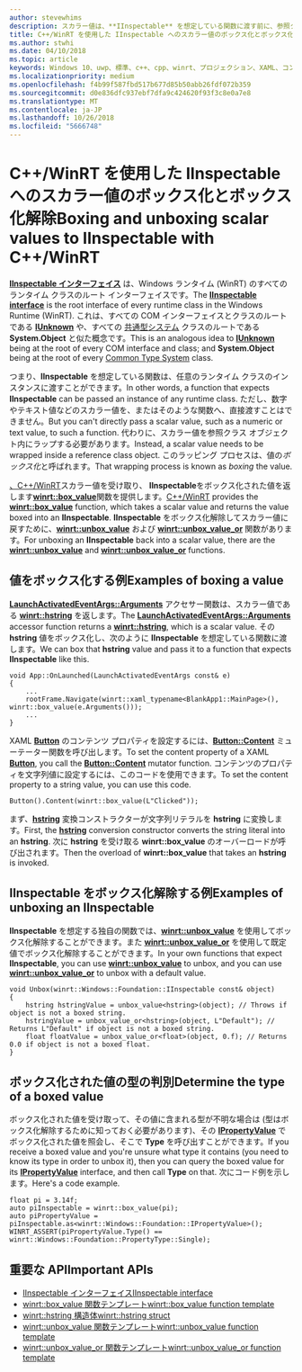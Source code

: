 ```yaml
---
author: stevewhims
description: スカラー値は、**IInspectable** を想定している関数に渡す前に、参照クラス オブジェクト内にラップする必要があります。 このラッピング プロセスは、値の*ボックス化*と呼ばれます。
title: C++/WinRT を使用した IInspectable へのスカラー値のボックス化とボックス化解除
ms.author: stwhi
ms.date: 04/10/2018
ms.topic: article
keywords: Windows 10、uwp、標準、c++、cpp、winrt、プロジェクション、XAML、コントロール、ボックス化、スカラー、値
ms.localizationpriority: medium
ms.openlocfilehash: f4b99f587fbd517b677d85b50abb26fdf072b359
ms.sourcegitcommit: d0e836dfc937ebf7dfa9c424620f93f3c8e0a7e8
ms.translationtype: MT
ms.contentlocale: ja-JP
ms.lasthandoff: 10/26/2018
ms.locfileid: "5666748"
---
```

# <a name="boxing-and-unboxing-scalar-values-to-iinspectable-with-cwinrt"></a><span data-ttu-id="6f58c-105">C++/WinRT を使用した IInspectable へのスカラー値のボックス化とボックス化解除</span><span class="sxs-lookup"><span data-stu-id="6f58c-105">Boxing and unboxing scalar values to IInspectable with C++/WinRT</span></span>
 
<span data-ttu-id="6f58c-106">[**IInspectable インターフェイス**](/windows/desktop/api/inspectable/nn-inspectable-iinspectable) は、Windows ランタイム (WinRT) のすべてのランタイム クラスのルート インターフェイスです。</span><span class="sxs-lookup"><span data-stu-id="6f58c-106">The [**IInspectable interface**](/windows/desktop/api/inspectable/nn-inspectable-iinspectable) is the root interface of every runtime class in the Windows Runtime (WinRT).</span></span> <span data-ttu-id="6f58c-107">これは、すべての COM インターフェイスとクラスのルートである [**IUnknown**](https://msdn.microsoft.com/library/windows/desktop/ms680509) や、すべての [共通型システム](https://docs.microsoft.com/dotnet/standard/base-types/common-type-system) クラスのルートである **System.Object** と似た概念です。</span><span class="sxs-lookup"><span data-stu-id="6f58c-107">This is an analogous idea to [**IUnknown**](https://msdn.microsoft.com/library/windows/desktop/ms680509) being at the root of every COM interface and class; and **System.Object** being at the root of every [Common Type System](https://docs.microsoft.com/dotnet/standard/base-types/common-type-system) class.</span></span>

<span data-ttu-id="6f58c-108">つまり、**IInspectable** を想定している関数は、任意のランタイム クラスのインスタンスに渡すことができます。</span><span class="sxs-lookup"><span data-stu-id="6f58c-108">In other words, a function that expects **IInspectable** can be passed an instance of any runtime class.</span></span> <span data-ttu-id="6f58c-109">ただし、数字やテキスト値などのスカラー値を、またはそのような関数へ、直接渡すことはできません。</span><span class="sxs-lookup"><span data-stu-id="6f58c-109">But you can't directly pass a scalar value, such as a numeric or text value, to such a function.</span></span> <span data-ttu-id="6f58c-110">代わりに、スカラー値を参照クラス オブジェクト内にラップする必要があります。</span><span class="sxs-lookup"><span data-stu-id="6f58c-110">Instead, a scalar value needs to be wrapped inside a reference class object.</span></span> <span data-ttu-id="6f58c-111">このラッピング プロセスは、値の*ボックス化*と呼ばれます。</span><span class="sxs-lookup"><span data-stu-id="6f58c-111">That wrapping process is known as *boxing* the value.</span></span>

<span data-ttu-id="6f58c-112">[、C++/WinRT](/windows/uwp/cpp-and-winrt-apis/intro-to-using-cpp-with-winrt)スカラー値を受け取り、 **IInspectable**をボックス化された値を返します[**winrt::box_value**](/uwp/cpp-ref-for-winrt/box-value)関数を提供します。</span><span class="sxs-lookup"><span data-stu-id="6f58c-112">[C++/WinRT](/windows/uwp/cpp-and-winrt-apis/intro-to-using-cpp-with-winrt)  provides the [**winrt::box_value**](/uwp/cpp-ref-for-winrt/box-value) function, which takes a scalar value and returns the value boxed into an **IInspectable**.</span></span> <span data-ttu-id="6f58c-113">**IInspectable** をボックス化解除してスカラー値に戻すために、[**winrt::unbox_value**](/uwp/cpp-ref-for-winrt/unbox-value) および [**winrt::unbox_value_or**](/uwp/cpp-ref-for-winrt/unbox-value-or) 関数があります。</span><span class="sxs-lookup"><span data-stu-id="6f58c-113">For unboxing an **IInspectable** back into a scalar value, there are the [**winrt::unbox_value**](/uwp/cpp-ref-for-winrt/unbox-value) and  [**winrt::unbox_value_or**](/uwp/cpp-ref-for-winrt/unbox-value-or) functions.</span></span>

## <a name="examples-of-boxing-a-value"></a><span data-ttu-id="6f58c-114">値をボックス化する例</span><span class="sxs-lookup"><span data-stu-id="6f58c-114">Examples of boxing a value</span></span>
<span data-ttu-id="6f58c-115">[**LaunchActivatedEventArgs::Arguments**](/uwp/api/windows.applicationmodel.activation.launchactivatedeventargs.Arguments) アクセサー関数は、スカラー値である [**winrt::hstring**](/uwp/cpp-ref-for-winrt/hstring) を返します。</span><span class="sxs-lookup"><span data-stu-id="6f58c-115">The [**LaunchActivatedEventArgs::Arguments**](/uwp/api/windows.applicationmodel.activation.launchactivatedeventargs.Arguments) accessor function returns a [**winrt::hstring**](/uwp/cpp-ref-for-winrt/hstring), which is a scalar value.</span></span> <span data-ttu-id="6f58c-116">その **hstring** 値をボックス化し、次のように **IInspectable** を想定している関数に渡します。</span><span class="sxs-lookup"><span data-stu-id="6f58c-116">We can box that **hstring** value and pass it to a function that expects **IInspectable** like this.</span></span>

```cppwinrt
void App::OnLaunched(LaunchActivatedEventArgs const& e)
{
    ...
    rootFrame.Navigate(winrt::xaml_typename<BlankApp1::MainPage>(), winrt::box_value(e.Arguments()));
    ...
}
```

<span data-ttu-id="6f58c-117">XAML [**Button**](/uwp/api/windows.ui.xaml.controls.button) のコンテンツ プロパティを設定するには、[**Button::Content**](/uwp/api/windows.ui.xaml.controls.contentcontrol.content?) ミューテーター関数を呼び出します。</span><span class="sxs-lookup"><span data-stu-id="6f58c-117">To set the content property of a XAML [**Button**](/uwp/api/windows.ui.xaml.controls.button), you call the [**Button::Content**](/uwp/api/windows.ui.xaml.controls.contentcontrol.content?) mutator function.</span></span> <span data-ttu-id="6f58c-118">コンテンツのプロパティを文字列値に設定するには、このコードを使用できます。</span><span class="sxs-lookup"><span data-stu-id="6f58c-118">To set the content property to a string value, you can use this code.</span></span>

```cppwinrt
Button().Content(winrt::box_value(L"Clicked"));
```

<span data-ttu-id="6f58c-119">まず、[**hstring**](/uwp/cpp-ref-for-winrt/hstring) 変換コンストラクターが文字列リテラルを **hstring** に変換します。</span><span class="sxs-lookup"><span data-stu-id="6f58c-119">First, the [**hstring**](/uwp/cpp-ref-for-winrt/hstring) conversion constructor converts the string literal into an **hstring**.</span></span> <span data-ttu-id="6f58c-120">次に **hstring** を受け取る **winrt::box_value** のオーバーロードが呼び出されます。</span><span class="sxs-lookup"><span data-stu-id="6f58c-120">Then the overload of **winrt::box_value** that takes an **hstring** is invoked.</span></span>

## <a name="examples-of-unboxing-an-iinspectable"></a><span data-ttu-id="6f58c-121">IInspectable をボックス化解除する例</span><span class="sxs-lookup"><span data-stu-id="6f58c-121">Examples of unboxing an IInspectable</span></span>
<span data-ttu-id="6f58c-122">**IInspectable** を想定する独自の関数では、[**winrt::unbox_value**](/uwp/cpp-ref-for-winrt/unbox-value) を使用してボックス化解除することができます。また [**winrt::unbox_value_or**](/uwp/cpp-ref-for-winrt/unbox-value-or) を使用して既定値でボックス化解除することができます。</span><span class="sxs-lookup"><span data-stu-id="6f58c-122">In your own functions that expect **IInspectable**, you can use [**winrt::unbox_value**](/uwp/cpp-ref-for-winrt/unbox-value) to unbox, and you can use [**winrt::unbox_value_or**](/uwp/cpp-ref-for-winrt/unbox-value-or) to unbox with a default value.</span></span>

```cppwinrt
void Unbox(winrt::Windows::Foundation::IInspectable const& object)
{
    hstring hstringValue = unbox_value<hstring>(object); // Throws if object is not a boxed string.
    hstringValue = unbox_value_or<hstring>(object, L"Default"); // Returns L"Default" if object is not a boxed string.
    float floatValue = unbox_value_or<float>(object, 0.f); // Returns 0.0 if object is not a boxed float.
}
```

## <a name="determine-the-type-of-a-boxed-value"></a><span data-ttu-id="6f58c-123">ボックス化された値の型の判別</span><span class="sxs-lookup"><span data-stu-id="6f58c-123">Determine the type of a boxed value</span></span>
<span data-ttu-id="6f58c-124">ボックス化された値を受け取って、その値に含まれる型が不明な場合は (型はボックス化解除するために知っておく必要があります)、その [**IPropertyValue**](/uwp/api/windows.foundation.ipropertyvalue) でボックス化された値を照会し、そこで **Type** を呼び出すことができます。</span><span class="sxs-lookup"><span data-stu-id="6f58c-124">If you receive a boxed value and you're unsure what type it contains (you need to know its type in order to unbox it), then you can query the boxed value for its [**IPropertyValue**](/uwp/api/windows.foundation.ipropertyvalue) interface, and then call **Type** on that.</span></span> <span data-ttu-id="6f58c-125">次にコード例を示します。</span><span class="sxs-lookup"><span data-stu-id="6f58c-125">Here's a code example.</span></span>

```cppwinrt
float pi = 3.14f;
auto piInspectable = winrt::box_value(pi);
auto piPropertyValue = piInspectable.as<winrt::Windows::Foundation::IPropertyValue>();
WINRT_ASSERT(piPropertyValue.Type() == winrt::Windows::Foundation::PropertyType::Single);
```

## <a name="important-apis"></a><span data-ttu-id="6f58c-126">重要な API</span><span class="sxs-lookup"><span data-stu-id="6f58c-126">Important APIs</span></span>
* [<span data-ttu-id="6f58c-127">IInspectable インターフェイス</span><span class="sxs-lookup"><span data-stu-id="6f58c-127">IInspectable interface</span></span>](/windows/desktop/api/inspectable/nn-inspectable-iinspectable)
* [<span data-ttu-id="6f58c-128">winrt::box_value 関数テンプレート</span><span class="sxs-lookup"><span data-stu-id="6f58c-128">winrt::box_value function template</span></span>](/uwp/cpp-ref-for-winrt/box-value)
* [<span data-ttu-id="6f58c-129">winrt::hstring 構造体</span><span class="sxs-lookup"><span data-stu-id="6f58c-129">winrt::hstring struct</span></span>](/uwp/cpp-ref-for-winrt/hstring)
* [<span data-ttu-id="6f58c-130">winrt::unbox_value 関数テンプレート</span><span class="sxs-lookup"><span data-stu-id="6f58c-130">winrt::unbox_value function template</span></span>](/uwp/cpp-ref-for-winrt/unbox-value)
* [<span data-ttu-id="6f58c-131">winrt::unbox_value_or 関数テンプレート</span><span class="sxs-lookup"><span data-stu-id="6f58c-131">winrt::unbox_value_or function template</span></span>](/uwp/cpp-ref-for-winrt/unbox-value-or)
